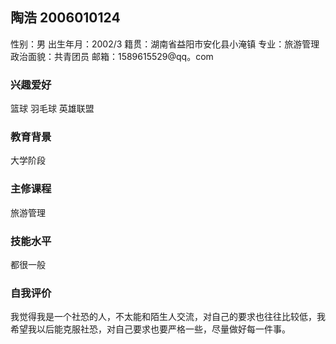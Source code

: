 ## 陶浩 2006010124

性别：男  出生年月：2002/3  籍贯：湖南省益阳市安化县小淹镇  专业：旅游管理  政治面貌：共青团员  邮箱：1589615529@qq。com



### 兴趣爱好

篮球  羽毛球  英雄联盟

###  教育背景

大学阶段

###  主修课程

旅游管理

###  技能水平

都很一般

### 自我评价

我觉得我是一个社恐的人，不太能和陌生人交流，对自己的要求也往往比较低，我希望我以后能克服社恐，对自己要求也要严格一些，尽量做好每一件事。

